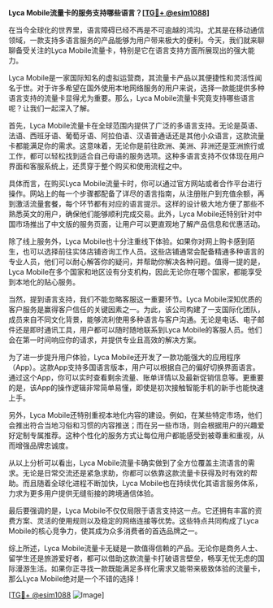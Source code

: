**Lyca Mobile流量卡的服务支持哪些语言？[[TG💪+ @esim1088](https://t.me/s/esim1088)]**

在当今全球化的世界里，语言障碍已经不再是不可逾越的鸿沟。尤其是在移动通信领域，一款支持多语言服务的产品能够为用户带来极大的便利。今天，我们就来聊聊备受关注的Lyca Mobile流量卡，特别是它在语言支持方面所展现出的强大能力。

Lyca Mobile是一家国际知名的虚拟运营商，其流量卡产品以其便捷性和灵活性闻名于世。对于许多希望在国外使用本地网络服务的用户来说，选择一款能提供多种语言支持的流量卡显得尤为重要。那么，Lyca Mobile流量卡究竟支持哪些语言呢？让我们一起深入了解。

首先，Lyca Mobile流量卡在全球范围内提供了广泛的多语言支持。无论是英语、法语、西班牙语、葡萄牙语、阿拉伯语、汉语普通话还是其他小众语言，这款流量卡都能满足你的需求。这意味着，无论你是前往欧洲、美洲、非洲还是亚洲旅行或工作，都可以轻松找到适合自己母语的服务选项。这种多语言支持不仅体现在用户界面和客服系统上，还贯穿于整个购买和使用流程之中。

具体而言，在购买Lyca Mobile流量卡时，你可以通过官方网站或者合作平台进行操作。网站上的每一个步骤都配备了详尽的语言指南，从注册账户到充值余额，再到激活流量套餐，每个环节都有对应的语言提示。这样的设计极大地方便了那些不熟悉英文的用户，确保他们能够顺利完成交易。此外，Lyca Mobile还特别针对中国市场推出了中文版的服务页面，让用户可以更直观地了解产品信息和优惠活动。

除了线上服务外，Lyca Mobile也十分注重线下体验。如果你对网上购卡感到陌生，也可以选择前往实体店铺咨询工作人员。这些店铺通常会配备精通多种语言的专业人员，他们可以耐心解答你的疑问，并帮助你解决各种问题。值得一提的是，Lyca Mobile在多个国家和地区设有分支机构，因此无论你在哪个国家，都能享受到本地化的贴心服务。

当然，提到语言支持，我们不能忽略客服这一重要环节。Lyca Mobile深知优质的客户服务是赢得客户信任的关键因素之一。为此，该公司构建了一支国际化团队，成员来自不同文化背景，能够流利使用多种语言与客户沟通。无论是电话、电子邮件还是即时通讯工具，用户都可以随时随地联系到Lyca Mobile的客服人员。他们会在第一时间响应你的请求，并提供专业且高效的解决方案。

为了进一步提升用户体验，Lyca Mobile还开发了一款功能强大的应用程序（App）。这款App支持多国语言版本，用户可以根据自己的偏好切换界面语言。通过这个App，你可以实时查看剩余流量、账单详情以及最新促销信息等。更重要的是，该App的操作逻辑非常简单易懂，即使是初次接触智能手机的新手也能快速上手。

另外，Lyca Mobile还特别重视本地化内容的建设。例如，在某些特定市场，他们会推出符合当地习俗和习惯的内容推送；而在另一些市场，则会根据用户的兴趣爱好定制专属推荐。这种个性化的服务方式让每位用户都能感受到被尊重和重视，从而增强品牌忠诚度。

从以上分析可以看出，Lyca Mobile流量卡确实做到了全方位覆盖主流语言的需求。无论是日常交流还是紧急求助，你都可以依靠这款流量卡获得及时有效的帮助。而且随着全球化进程不断加快，Lyca Mobile也在持续优化其语言服务体系，力求为更多用户提供无缝衔接的跨境通信体验。

最后要强调的是，Lyca Mobile不仅仅局限于语言支持这一点。它还拥有丰富的资费方案、灵活的使用规则以及稳定的网络连接等优势。这些特点共同构成了Lyca Mobile的核心竞争力，使其成为众多消费者的首选品牌之一。

综上所述，Lyca Mobile流量卡无疑是一款值得信赖的产品。无论你是商务人士、留学生还是旅游爱好者，都可以借助这款流量卡打破语言壁垒，畅享无忧无虑的国际漫游生活。如果你正寻找一款既能满足多样化需求又能带来极致体验的流量卡，那么Lyca Mobile绝对是一个不错的选择！

[[TG💪+ @esim1088](https://t.me/s/esim1088) ![Image](https://i.postimg.cc/4NQfJmqS/Snipaste-2025-05-13-00-14-12.png)]